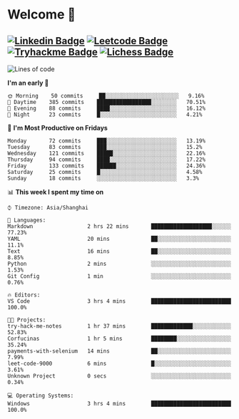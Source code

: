 # Welcome 👋

[![Linkedin Badge](https://img.shields.io/badge/-PedroTorres-blue?style=flat-square&logo=Linkedin&logoColor=white&link=https://www.linkedin.com/in/PedroTorres/)](https://www.linkedin.com/in/pedro-torres-cruz/)
[![Leetcode Badge](https://img.shields.io/badge/profile-leetcode-green)](https://leetcode.com/corfucinas/)
[![Tryhackme Badge](https://img.shields.io/badge/profile-tryhackme-blue)](https://tryhackme.com/p/Corfucinas/)
[![Lichess Badge](https://img.shields.io/badge/challenge_me-lichess-yellow)](https://lichess.org/@/Corfucinas)
---

<!--START_SECTION:waka-->
![Lines of code](https://img.shields.io/badge/From%20Hello%20World%20I've%20written-6447605%20Lines%20of%20code-blue)

**I'm an early 🐤**

```text
🌞 Morning    50 commits     ██░░░░░░░░░░░░░░░░░░░░░░░   9.16%
🌆 Daytime    385 commits    █████████████████░░░░░░░░   70.51%
🌃 Evening    88 commits     ████░░░░░░░░░░░░░░░░░░░░░   16.12%
🌙 Night      23 commits     █░░░░░░░░░░░░░░░░░░░░░░░░   4.21%

```
📅 **I'm Most Productive on Fridays**

```text
Monday       72 commits     ███░░░░░░░░░░░░░░░░░░░░░░   13.19%
Tuesday      83 commits     ███░░░░░░░░░░░░░░░░░░░░░░   15.2%
Wednesday    121 commits    █████░░░░░░░░░░░░░░░░░░░░   22.16%
Thursday     94 commits     ████░░░░░░░░░░░░░░░░░░░░░   17.22%
Friday       133 commits    ██████░░░░░░░░░░░░░░░░░░░   24.36%
Saturday     25 commits     █░░░░░░░░░░░░░░░░░░░░░░░░   4.58%
Sunday       18 commits     ░░░░░░░░░░░░░░░░░░░░░░░░░   3.3%

```


📊 **This week I spent my time on**

```text
⌚︎ Timezone: Asia/Shanghai

💬 Languages:
Markdown                 2 hrs 22 mins       ███████████████████░░░░░░   77.23%
YAML                     20 mins             ██░░░░░░░░░░░░░░░░░░░░░░░   11.1%
Text                     16 mins             ██░░░░░░░░░░░░░░░░░░░░░░░   8.85%
Python                   2 mins              ░░░░░░░░░░░░░░░░░░░░░░░░░   1.53%
Git Config               1 min               ░░░░░░░░░░░░░░░░░░░░░░░░░   0.76%

🔥 Editors:
VS Code                  3 hrs 4 mins        █████████████████████████   100.0%

🐱‍💻 Projects:
try-hack-me-notes        1 hr 37 mins        █████████████░░░░░░░░░░░░   52.83%
Corfucinas               1 hr 5 mins         ████████░░░░░░░░░░░░░░░░░   35.24%
payments-with-selenium   14 mins             ██░░░░░░░░░░░░░░░░░░░░░░░   7.99%
leet-code-9000           6 mins              █░░░░░░░░░░░░░░░░░░░░░░░░   3.61%
Unknown Project          0 secs              ░░░░░░░░░░░░░░░░░░░░░░░░░   0.34%

💻 Operating Systems:
Windows                  3 hrs 4 mins        █████████████████████████   100.0%

```


<!--END_SECTION:waka-->
